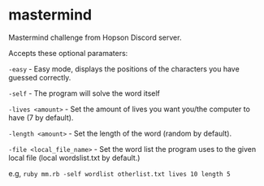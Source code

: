 # mastermind
Mastermind challenge from Hopson Discord server.

Accepts these optional paramaters:

`-easy` - Easy mode, displays the positions of the characters you have guessed correctly.

`-self` - The program will solve the word itself 

`-lives <amount>` - Set the amount of lives you want you/the computer to have (7 by default).

`-length <amount>` - Set the length of the word (random by default).

`-file <local_file_name>` - Set the word list the program uses to the given local file (local wordslist.txt by default.)

e.g, `ruby mm.rb -self wordlist otherlist.txt lives 10 length 5`
